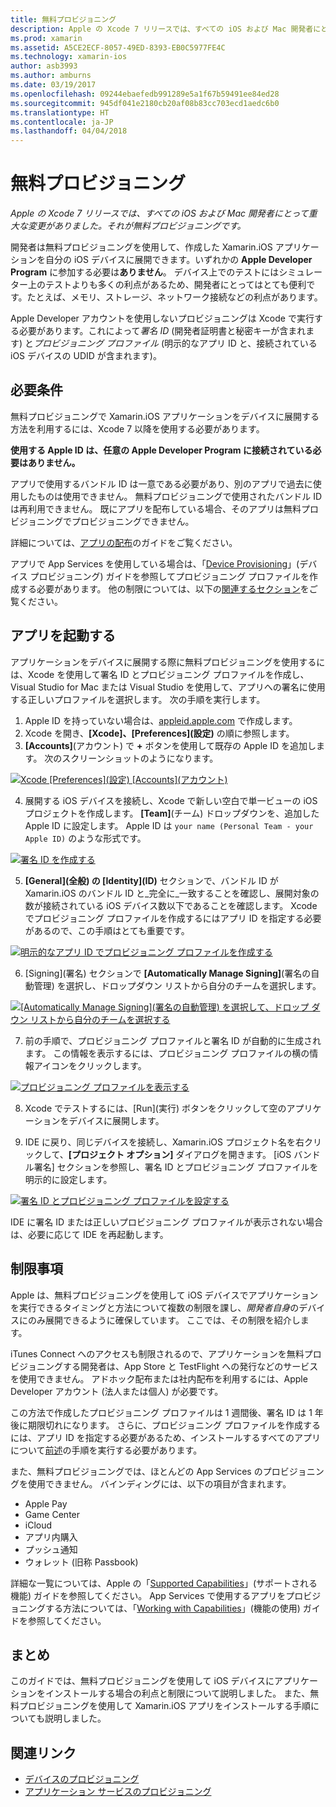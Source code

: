 ```yaml
---
title: 無料プロビジョニング
description: Apple の Xcode 7 リリースでは、すべての iOS および Mac 開発者にとって重大な変更がありました。それが無料プロビジョニングです。
ms.prod: xamarin
ms.assetid: A5CE2ECF-8057-49ED-8393-EB0C5977FE4C
ms.technology: xamarin-ios
author: asb3993
ms.author: amburns
ms.date: 03/19/2017
ms.openlocfilehash: 09244ebaefedb991289e5a1f67b59491ee84ed28
ms.sourcegitcommit: 945df041e2180cb20af08b83cc703ecd1aedc6b0
ms.translationtype: HT
ms.contentlocale: ja-JP
ms.lasthandoff: 04/04/2018
---
```

# <a name="free-provisioning"></a>無料プロビジョニング

_Apple の Xcode 7 リリースでは、すべての iOS および Mac 開発者にとって重大な変更がありました。それが無料プロビジョニングです。_

開発者は無料プロビジョニングを使用して、作成した Xamarin.iOS アプリケーションを自分の iOS デバイスに展開できます。いずれかの **Apple Developer Program** に参加する必要は**ありません**。 デバイス上でのテストにはシミュレーター上のテストよりも多くの利点があるため、開発者にとってはとても便利です。たとえば、メモリ、ストレージ、ネットワーク接続などの利点があります。

Apple Developer アカウントを使用しないプロビジョニングは Xcode で実行する必要があります。これによって*署名 ID* (開発者証明書と秘密キーが含まれます) と*プロビジョニング プロファイル* (明示的なアプリ ID と、接続されている iOS デバイスの UDID が含まれます)。

## <a name="requirements"></a>必要条件

無料プロビジョニングで Xamarin.iOS アプリケーションをデバイスに展開する方法を利用するには、Xcode 7 以降を使用する必要があります。

**使用する Apple ID は、任意の Apple Developer Program に接続されている必要はありません。**

アプリで使用するバンドル ID は一意である必要があり、別のアプリで過去に使用したものは使用できません。 無料プロビジョニングで使用されたバンドル ID は再利用できません。 既にアプリを配布している場合、そのアプリは無料プロビジョニングでプロビジョニングできません。 

詳細については、[アプリの配布](~/ios/deploy-test/app-distribution/index.md)のガイドをご覧ください。

アプリで App Services を使用している場合は、「[Device Provisioning](~/ios/get-started/installation/device-provisioning/index.md#appservices)」(デバイス プロビジョニング) ガイドを参照してプロビジョニング プロファイルを作成する必要があります。 他の制限については、以下の[関連するセクション](#limitations)をご覧ください。


## <a name="a-namelaunching--launching-your-app"></a><a name="launching" /> アプリを起動する

アプリケーションをデバイスに展開する際に無料プロビジョニングを使用するには、Xcode を使用して署名 ID とプロビジョニング プロファイルを作成し、Visual Studio for Mac または Visual Studio を使用して、アプリへの署名に使用する正しいプロファイルを選択します。 次の手順を実行します。

1. Apple ID を持っていない場合は、[appleid.apple.com](https://appleid.apple.com/account) で作成します。
2. Xcode を開き、**[Xcode]、[Preferences]\(設定\)** の順に参照します。
3. **[Accounts]**\(アカウント\) で **+** ボタンを使用して既存の Apple ID を追加します。 次のスクリーンショットのようになります。

  [![](free-provisioning-images/launchapp1.png "Xcode [Preferences]\(設定\) [Accounts]\(アカウント\)")](free-provisioning-images/launchapp1.png#lightbox)

4. 展開する iOS デバイスを接続し、Xcode で新しい空白で単一ビューの iOS プロジェクトを作成します。 **[Team]**\(チーム\) ドロップダウンを、追加した Apple ID に設定します。 Apple ID は `your name (Personal Team - your Apple ID)` のような形式です。

  [![](free-provisioning-images/launchapp2.png "署名 ID を作成する")](free-provisioning-images/launchapp2.png#lightbox)

5. **[General]\(全般\) の [Identity]\(ID\)** セクションで、バンドル ID が Xamarin.iOS のバンドル ID と_完全に_一致することを確認し、展開対象の数が接続されている iOS デバイス数以下であることを確認します。 Xcode でプロビジョニング プロファイルを作成するにはアプリ ID を指定する必要があるので、この手順はとても重要です。

  [![](free-provisioning-images/launchapp5.png "明示的なアプリ ID でプロビジョニング プロファイルを作成する")](free-provisioning-images/launchapp5.png#lightbox)

6. [Signing]\(署名\) セクションで **[Automatically Manage Signing]**\(署名の自動管理\) を選択し、ドロップダウン リストから自分のチームを選択します。

  [![](free-provisioning-images/launchapp6.png "[Automatically Manage Signing]\(署名の自動管理\) を選択して、ドロップ ダウン リストから自分のチームを選択する")](free-provisioning-images/launchapp6.png#lightbox)

7. 前の手順で、プロビジョニング プロファイルと署名 ID が自動的に生成されます。 この情報を表示するには、プロビジョニング プロファイルの横の情報アイコンをクリックします。

  [![](free-provisioning-images/launchapp7.png "プロビジョニング プロファイルを表示する")](free-provisioning-images/launchapp7.png#lightbox)

8. Xcode でテストするには、[Run]\(実行\) ボタンをクリックして空のアプリケーションをデバイスに展開します。

9. IDE に戻り、同じデバイスを接続し、Xamarin.iOS プロジェクト名を右クリックして、**[プロジェクト オプション]** ダイアログを開きます。 [iOS バンドル署名] セクションを参照し、署名 ID とプロビジョニング プロファイルを明示的に設定します。

  [![](free-provisioning-images/launchapp8.png "署名 ID とプロビジョニング プロファイルを設定する")](free-provisioning-images/launchapp8.png#lightbox)

IDE に署名 ID または正しいプロビジョニング プロファイルが表示されない場合は、必要に応じて IDE を再起動します。


## <a name="a-namelimitations-limitations"></a><a name="limitations" />制限事項

Apple は、無料プロビジョニングを使用して iOS デバイスでアプリケーションを実行できるタイミングと方法について複数の制限を課し、*開発者自身*のデバイスにのみ展開できるように確保しています。 ここでは、その制限を紹介します。

iTunes Connect へのアクセスも制限されるので、アプリケーションを無料プロビジョニングする開発者は、App Store と TestFlight への発行などのサービスを使用できません。 アドホック配布または社内配布を利用するには、Apple Developer アカウント (法人または個人) が必要です。

この方法で作成したプロビジョニング プロファイルは 1 週間後、署名 ID は 1 年後に期限切れになります。 さらに、プロビジョニング プロファイルを作成するには、アプリ ID を指定する必要があるため、インストールするすべてのアプリについて[前述](#launching)の手順を実行する必要があります。

また、無料プロビジョニングでは、ほとんどの App Services のプロビジョニングを使用できません。 バインディングには、以下の項目が含まれます。

- Apple Pay
- Game Center
- iCloud
- アプリ内購入
- プッシュ通知
- ウォレット (旧称 Passbook)

詳細な一覧については、Apple の「[Supported Capabilities](https://developer.apple.com/library/prerelease/ios/documentation/IDEs/Conceptual/AppDistributionGuide/SupportedCapabilities/SupportedCapabilities.html#//apple_ref/doc/uid/TP40012582-CH38-SW1)」(サポートされる機能) ガイドを参照してください。 App Services で使用するアプリをプロビジョニングする方法については、「[Working with Capabilities](~/ios/deploy-test/provisioning/capabilities/index.md)」(機能の使用) ガイドを参照してください。


## <a name="summary"></a>まとめ

このガイドでは、無料プロビジョニングを使用して iOS デバイスにアプリケーションをインストールする場合の利点と制限について説明しました。 また、無料プロビジョニングを使用して Xamarin.iOS アプリをインストールする手順についても説明しました。

## <a name="related-links"></a>関連リンク

- [デバイスのプロビジョニング](~/ios/get-started/installation/device-provisioning/index.md)
- [アプリケーション サービスのプロビジョニング](~/ios/get-started/installation/device-provisioning/index.md#appservices)
